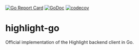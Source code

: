[![Go Report Card](https://goreportcard.com/badge/github.com/highlight-run/highlight-go)](https://goreportcard.com/report/github.com/highlight-run/highlight-go)
[![GoDoc](https://godoc.org/github.com/highlight-run/highlight-go?status.svg)](https://godoc.org/github.com/highlight-run/highlight-go)
[![codecov](https://codecov.io/gh/highlight-run/highlight-go/branch/main/graph/badge.svg)](https://codecov.io/gh/highlight-run/highlight-go)


# highlight-go
Official implementation of the Highlight backend client in Go.
